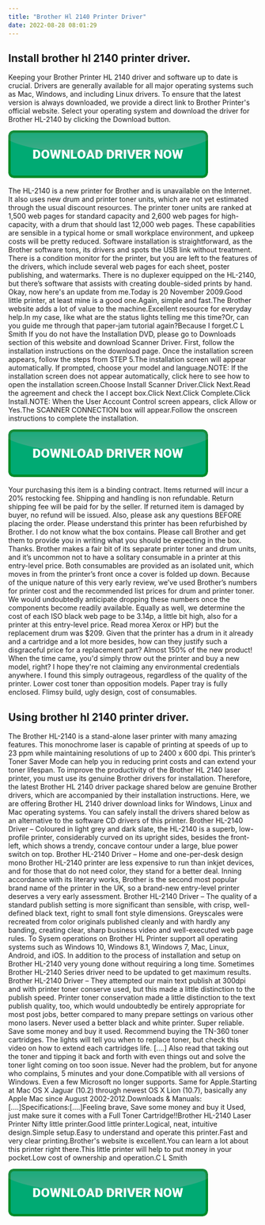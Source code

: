 ```yaml
---
title: "Brother Hl 2140 Printer Driver"
date: 2022-08-28 08:01:29
---
```


## Install brother hl 2140 printer driver.

Keeping your Brother Printer HL 2140 driver and software up to date is crucial. Drivers are generally available for all major operating systems such as Mac, Windows, and including Linux drivers. To ensure that the latest version is always downloaded, we provide a direct link to Brother Printer's official website. Select your operating system and download the driver for Brother HL-2140 by clicking the Download button.

[![button](https://github.com/driverbay/driverbay.github.io/blob/main/dlbutton.png?raw=true)](https://printerpatch.com/download-printer-driver)


The HL-2140 is a new printer for Brother and is unavailable on the Internet. It also uses new drum and printer toner units, which are not yet estimated through the usual discount resources. The printer toner units are ranked at 1,500 web pages for standard capacity and 2,600 web pages for high-capacity, with a drum that should last 12,000 web pages. These capabilities are sensible in a typical home or small workplace environment, and upkeep costs will be pretty reduced.
Software installation is straightforward, as the Brother software tons, its drivers and spots the USB link without treatment. There is a condition monitor for the printer, but you are left to the features of the drivers, which include several web pages for each sheet, poster publishing, and watermarks. There is no duplexer equipped on the HL-2140, but there’s software that assists with creating double-sided prints by hand.
Okay, now here's an update from me.Today is 20 November 2009.Good little printer, at least mine is a good one.Again, simple and fast.The Brother website adds a lot of value to the machine.Excellent resource for everyday help.In my case, like what are the status lights telling me this time?Or, can you guide me through that paper-jam tutorial again?Because I forget.C L Smith
If you do not have the Installation DVD, please go to Downloads section of this website and download Scanner Driver. First, follow the installation instructions on the download page. Once the installation screen appears, follow the steps from STEP 5.The installation screen will appear automatically. If prompted, choose your model and language.NOTE: If the installation screen does not appear automatically, click here to see how to open the installation screen.Choose Install Scanner Driver.Click Next.Read the agreement and check the I accept box.Click Next.Click Complete.Click Install.NOTE: When the User Account Control screen appears, click Allow or Yes.The SCANNER CONNECTION box will appear.Follow the onscreen instructions to complete the installation.

[![button](https://github.com/driverbay/driverbay.github.io/blob/main/dlbutton.png?raw=true)](https://printerpatch.com/download-printer-driver)


Your purchasing this item is a binding contract. Items returned will incur a 20% restocking fee. Shipping and handling is non refundable. Return shipping fee will be paid for by the seller. If returned item is damaged by buyer, no refund will be issued. Also, please ask any questions BEFORE placing the order. Please understand this printer has been refurbished by Brother. I do not know what the box contains. Please call Brother and get them to provide you in writing what you should be expecting in the box. Thanks.
Brother makes a fair bit of its separate printer toner and drum units, and it’s uncommon not to have a solitary consumable in a printer at this entry-level price. Both consumables are provided as an isolated unit, which moves in from the printer’s front once a cover is folded up down.
Because of the unique nature of this very early review, we’ve used Brother’s numbers for printer cost and the recommended list prices for drum and printer toner. We would undoubtedly anticipate dropping these numbers once the components become readily available. Equally as well, we determine the cost of each ISO black web page to be 3.14p, a little bit high, also for a printer at this entry-level price.
Read morea Xerox or HP) but the replacement drum was $209. Given that the printer has a drum in it already and a cartridge and a lot more besides, how can they justify such a disgraceful price for a replacement part? Almost 150% of the new product! When the time came, you'd simply throw out the printer and buy a new model, right? I hope they're not claiming any environmental credentials anywhere. I found this simply outrageous, regardless of the quality of the printer.
Lower cost toner than opposition models. Paper tray is fully enclosed.
Flimsy build, ugly design, cost of consumables.

## Using brother hl 2140 printer driver.

The Brother HL-2140 is a stand-alone laser printer with many amazing features. This monochrome laser is capable of printing at speeds of up to 23 ppm while maintaining resolutions of up to 2400 x 600 dpi. This printer’s Toner Saver Mode can help you in reducing print costs and can extend your toner lifespan. To improve the productivity of the Brother HL 2140 laser printer, you must use its genuine Brother drivers for installation. Therefore, the latest Brother HL 2140 driver package shared below are genuine Brother drivers, which are accompanied by their installation instructions. Here, we are offering Brother HL 2140 driver download links for Windows, Linux and Mac operating systems. You can safely install the drivers shared below as an alternative to the software CD drivers of this printer.
Brother HL-2140 Driver – Coloured in light grey and dark slate, the HL-2140 is a superb, low-profile printer, considerably curved on its upright sides, besides the front-left, which shows a trendy, concave contour under a large, blue power switch on top.
Brother HL-2140 Driver – Home and one-per-desk design mono Brother HL-2140 printer are less expensive to run than inkjet devices, and for those that do not need color, they stand for a better deal. Inning accordance with its literary works, Brother is the second most popular brand name of the printer in the UK, so a brand-new entry-level printer deserves a very early assessment.
Brother HL-2140 Driver – The quality of a standard publish setting is more significant than sensible, with crisp, well-defined black text, right to small font style dimensions. Greyscales were recreated from color originals published cleanly and with hardly any banding, creating clear, sharp business video and well-executed web page rules.
To Sysem operations on Brother HL Printer support all operating systems such as Windows 10, Windows 8.1, Windows 7, Mac, Linux, Android, and iOS. In addition to the process of installation and setup on Brother HL-2140 very young done without requiring a long time. Sometimes Brother HL-2140 Series driver need to be updated to get maximum results.
Brother HL-2140 Driver – They attempted our main text publish at 300dpi and with printer toner conserve used, but this made a little distinction to the publish speed. Printer toner conservation made a little distinction to the text publish quality, too, which would undoubtedly be entirely appropriate for most post jobs, better compared to many prepare settings on various other mono lasers.
Never used a better black and white printer. Super reliable. Save some money and buy it used. Recommend buying the TN-360 toner cartridges. The lights will tell you when to replace toner, but check this video on how to extend each cartridges life. [....] Also read that taking out the toner and tipping it back and forth with even things out and solve the toner light coming on too soon issue. Never had the problem, but for anyone who complains, 5 minutes and your done.Compatible with all versions of Windows. Even a few Microsoft no longer supports. Same for Apple.Starting at Mac OS X Jaguar (10.2) through newest OS X Lion (10.7), basically any Apple Mac since August 2002-2012.Downloads & Manuals:[....]Specifications:[....]Feeling brave, Save some money and buy it Used, just make sure it comes with a Full Toner Cartridge!!Brother HL-2140 Laser Printer
Nifty little printer.Good little printer.Logical, neat, intuitive design.Simple setup.Easy to understand and operate this printer.Fast and very clear printing.Brother's website is excellent.You can learn a lot about this printer right there.This little printer will help to put money in your pocket.Low cost of ownership and operation.C L Smith


[![button](https://github.com/driverbay/driverbay.github.io/blob/main/dlbutton.png?raw=true)](https://printerpatch.com/download-printer-driver)